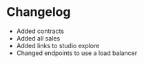 # Changelog

* Added contracts
* Added all sales
* Added links to studio explore
* Changed endpoints to use a load balancer
